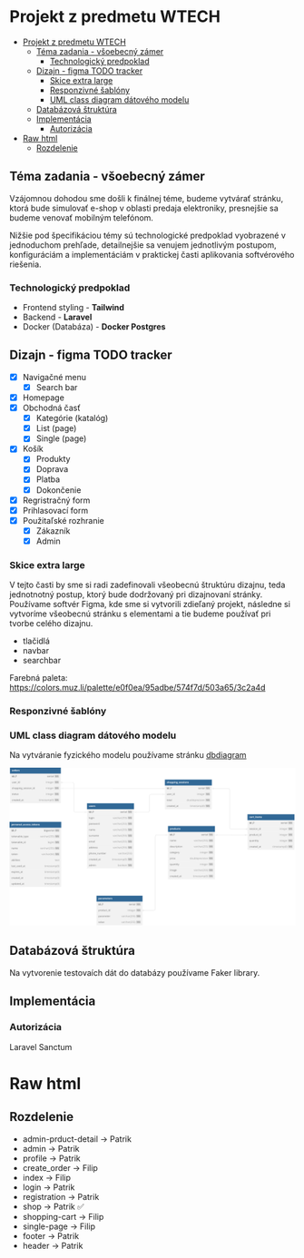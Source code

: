 # Projekt z predmetu WTECH 
- [Projekt z predmetu WTECH](#projekt-z-predmetu-wtech)
  - [Téma zadania - všoebecný zámer](#téma-zadania---všoebecný-zámer)
    - [Technologický predpoklad](#technologický-predpoklad)
  - [Dizajn - figma TODO tracker](#dizajn---figma-todo-tracker)
    - [Skice extra large](#skice-extra-large)
    - [Responzivné šablóny](#responzivné-šablóny)
    - [UML class diagram dátového modelu](#uml-class-diagram-dátového-modelu)
  - [Databázová štruktúra](#databázová-štruktúra)
  - [Implementácia](#implementácia)
    - [Autorizácia](#autorizácia)
- [Raw html](#raw-html)
  - [Rozdelenie](#rozdelenie)

## Téma zadania - všoebecný zámer
Vzájomnou dohodou sme došli k finálnej téme, budeme vytvárať stránku, ktorá bude simulovať e-shop v oblasti predaja elektroniky, presnejšie sa budeme venovať mobilným telefónom. 

Nižšie pod špecifikáciou témy sú technologické predpoklad vyobrazené v jednoduchom prehľade, detailnejšie sa venujem jednotlivým postupom, konfiguráciám a implementáciám v praktickej časti aplikovania softvérového riešenia.

### Technologický predpoklad
- Frontend styling - **Tailwind**
- Backend - **Laravel**
- Docker (Databáza) - **Docker Postgres**

## Dizajn - figma TODO tracker
- [x] Navigačné menu
  - [x] Search bar
- [x] Homepage
- [x] Obchodná časť
  - [x] Kategórie (katalóg)
  - [x] List (page)
  - [x] Single (page) 
- [x] Košík
  - [x] Produkty
  - [x] Doprava
  - [x] Platba
  - [x] Dokončenie
- [x] Regristračný form
- [x] Prihlasovací form
- [x] Použitaľské rozhranie
  - [x] Zákazník
  - [x] Admin

### Skice extra large
V tejto časti by sme si radi zadefinovali všeobecnú štruktúru dizajnu, teda jednotnotný postup, ktorý bude dodržovaný pri dizajnovaní stránky. Používame softvér Figma, kde sme si vytvorili zdieľaný projekt, následne si vytvoríme všeobecnú stránku s elementami a tie budeme používať pri tvorbe celého dizajnu.

- tlačidlá
- navbar
- searchbar

Farebná paleta: https://colors.muz.li/palette/e0f0ea/95adbe/574f7d/503a65/3c2a4d

### Responzivné šablóny

### UML class diagram dátového modelu
Na vytváranie fyzického modelu používame stránku [dbdiagram](https://dbdiagram.io/d)

![UML Diagram](./Img/fyzicky_model.svg)

## Databázová štruktúra
Na vytvorenie testovaích dát do databázy používame Faker library.

## Implementácia

### Autorizácia
Laravel Sanctum

# Raw html
## Rozdelenie
- admin-prduct-detail -> Patrik
- admin -> Patrik
- profile -> Patrik
- create_order -> Filip
- index -> Filip
- login -> Patrik
- registration -> Patrik 
- shop -> Patrik ✅
- shopping-cart -> Filip
- single-page -> Filip
- footer -> Patrik
- header -> Patrik